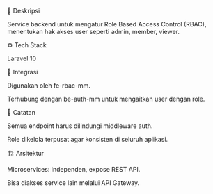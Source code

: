 📌 Deskripsi

Service backend untuk mengatur Role Based Access Control (RBAC), menentukan hak akses user seperti admin, member, viewer.

⚙️ Tech Stack

Laravel 10

🔗 Integrasi

Digunakan oleh fe-rbac-mm.

Terhubung dengan be-auth-mm untuk mengaitkan user dengan role.

📝 Catatan

Semua endpoint harus dilindungi middleware auth.

Role dikelola terpusat agar konsisten di seluruh aplikasi.

🏗 Arsitektur

Microservices: independen, expose REST API.

Bisa diakses service lain melalui API Gateway.